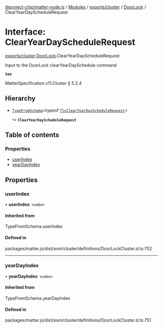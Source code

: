 [@project-chip/matter-node.js](../README.md) / [Modules](../modules.md) / [exports/cluster](../modules/exports_cluster.md) / [DoorLock](../modules/exports_cluster.DoorLock.md) / ClearYearDayScheduleRequest

# Interface: ClearYearDayScheduleRequest

[exports/cluster](../modules/exports_cluster.md).[DoorLock](../modules/exports_cluster.DoorLock.md).ClearYearDayScheduleRequest

Input to the DoorLock clearYearDaySchedule command

**`See`**

MatterSpecification.v11.Cluster § 5.2.4

## Hierarchy

- [`TypeFromSchema`](../modules/exports_tlv.md#typefromschema)\<typeof [`TlvClearYearDayScheduleRequest`](../modules/exports_cluster.DoorLock.md#tlvclearyeardayschedulerequest)\>

  ↳ **`ClearYearDayScheduleRequest`**

## Table of contents

### Properties

- [userIndex](exports_cluster.DoorLock.ClearYearDayScheduleRequest.md#userindex)
- [yearDayIndex](exports_cluster.DoorLock.ClearYearDayScheduleRequest.md#yeardayindex)

## Properties

### userIndex

• **userIndex**: `number`

#### Inherited from

TypeFromSchema.userIndex

#### Defined in

packages/matter.js/dist/esm/cluster/definitions/DoorLockCluster.d.ts:752

___

### yearDayIndex

• **yearDayIndex**: `number`

#### Inherited from

TypeFromSchema.yearDayIndex

#### Defined in

packages/matter.js/dist/esm/cluster/definitions/DoorLockCluster.d.ts:751
